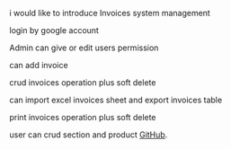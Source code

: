 <p>i would like to introduce Invoices system management</p>
              <p>login by google account</p>
              <p>Admin can give or edit users permission </p>
              <p>can add invoice </p>
              <p>crud invoices operation plus soft delete</p>
              <p>can import excel invoices sheet and export invoices table</p>
              <p>print invoices operation plus soft delete</p>
              <p>user can crud section and product <a href="https://github.com/islamsalah95/-invoices-system-management">GitHub</a>. </p>
